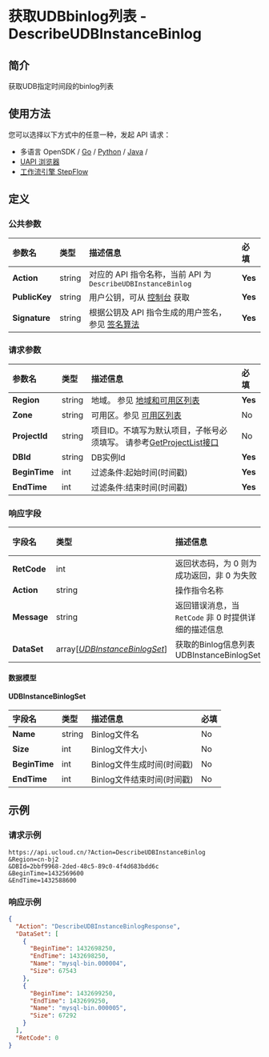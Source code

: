 # 获取UDBbinlog列表 - DescribeUDBInstanceBinlog

## 简介

获取UDB指定时间段的binlog列表






## 使用方法

您可以选择以下方式中的任意一种，发起 API 请求：
- 多语言 OpenSDK / [Go](https://github.com/ucloud/ucloud-sdk-go) / [Python](https://github.com/ucloud/ucloud-sdk-python3) / [Java](https://github.com/ucloud/ucloud-sdk-java) /
- [UAPI 浏览器](https://console.ucloud.cn/uapi/detail?id=DescribeUDBInstanceBinlog)
- [工作流引擎 StepFlow](https://console.ucloud.cn/stepflow/manage/)


## 定义

### 公共参数

| 参数名 | 类型 | 描述信息 | 必填 |
|:---|:---|:---|:---|
| **Action**     | string  | 对应的 API 指令名称，当前 API 为 `DescribeUDBInstanceBinlog`                        | **Yes** |
| **PublicKey**  | string  | 用户公钥，可从 [控制台](https://console.ucloud.cn/uapi/apikey) 获取                                             | **Yes** |
| **Signature**  | string  | 根据公钥及 API 指令生成的用户签名，参见 [签名算法](api/summary/signature.md)  | **Yes** |

### 请求参数

| 参数名 | 类型 | 描述信息 | 必填 |
|:---|:---|:---|:---|
| **Region** | string | 地域。 参见 [地域和可用区列表](api/summary/regionlist) |**Yes**|
| **Zone** | string | 可用区。参见 [可用区列表](api/summary/regionlist) |No|
| **ProjectId** | string | 项目ID。不填写为默认项目，子帐号必须填写。 请参考[GetProjectList接口](api/summary/get_project_list) |No|
| **DBId** | string | DB实例Id |**Yes**|
| **BeginTime** | int | 过滤条件:起始时间(时间戳) |**Yes**|
| **EndTime** | int | 过滤条件:结束时间(时间戳) |**Yes**|

### 响应字段

| 字段名 | 类型 | 描述信息 | 必填 |
|:---|:---|:---|:---|
| **RetCode** | int | 返回状态码，为 0 则为成功返回，非 0 为失败 |**Yes**|
| **Action** | string | 操作指令名称 |**Yes**|
| **Message** | string | 返回错误消息，当 `RetCode` 非 0 时提供详细的描述信息 |No|
| **DataSet** | array[[*UDBInstanceBinlogSet*](#UDBInstanceBinlogSet)] | 获取的Binlog信息列表 UDBInstanceBinlogSet |No|

#### 数据模型


#### UDBInstanceBinlogSet

| 字段名 | 类型 | 描述信息 | 必填 |
|:---|:---|:---|:---|
| **Name** | string | Binlog文件名 |No|
| **Size** | int | Binlog文件大小 |No|
| **BeginTime** | int | Binlog文件生成时间(时间戳) |No|
| **EndTime** | int | Binlog文件结束时间(时间戳) |No|

## 示例

### 请求示例
    
```
https://api.ucloud.cn/?Action=DescribeUDBInstanceBinlog
&Region=cn-bj2
&DBId=2bbf9968-2ded-48c5-89c0-4f4d683bdd6c
&BeginTime=1432569600
&EndTime=1432588600
```

### 响应示例
    
```json
{
  "Action": "DescribeUDBInstanceBinlogResponse",
  "DataSet": [
    {
      "BeginTime": 1432698250,
      "EndTime": 1432698250,
      "Name": "mysql-bin.000004",
      "Size": 67543
    },
    {
      "BeginTime": 1432699250,
      "EndTime": 1432699250,
      "Name": "mysql-bin.000005",
      "Size": 67292
    }
  ],
  "RetCode": 0
}
```





